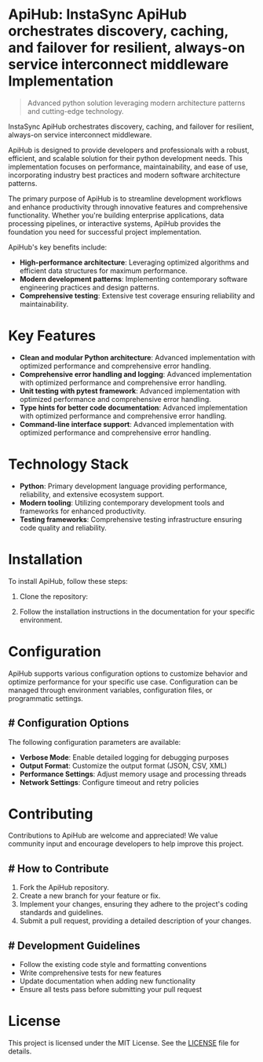 <!-- fallback_ApiHub_20250804193651_33822 -->

# ApiHub: InstaSync ApiHub orchestrates discovery, caching, and failover for resilient, always-on service interconnect middleware Implementation
> Advanced python solution leveraging modern architecture patterns and cutting-edge technology.

InstaSync ApiHub orchestrates discovery, caching, and failover for resilient, always-on service interconnect middleware.

ApiHub is designed to provide developers and professionals with a robust, efficient, and scalable solution for their python development needs. This implementation focuses on performance, maintainability, and ease of use, incorporating industry best practices and modern software architecture patterns.

The primary purpose of ApiHub is to streamline development workflows and enhance productivity through innovative features and comprehensive functionality. Whether you're building enterprise applications, data processing pipelines, or interactive systems, ApiHub provides the foundation you need for successful project implementation.

ApiHub's key benefits include:

* **High-performance architecture**: Leveraging optimized algorithms and efficient data structures for maximum performance.
* **Modern development patterns**: Implementing contemporary software engineering practices and design patterns.
* **Comprehensive testing**: Extensive test coverage ensuring reliability and maintainability.

# Key Features

* **Clean and modular Python architecture**: Advanced implementation with optimized performance and comprehensive error handling.
* **Comprehensive error handling and logging**: Advanced implementation with optimized performance and comprehensive error handling.
* **Unit testing with pytest framework**: Advanced implementation with optimized performance and comprehensive error handling.
* **Type hints for better code documentation**: Advanced implementation with optimized performance and comprehensive error handling.
* **Command-line interface support**: Advanced implementation with optimized performance and comprehensive error handling.

# Technology Stack

* **Python**: Primary development language providing performance, reliability, and extensive ecosystem support.
* **Modern tooling**: Utilizing contemporary development tools and frameworks for enhanced productivity.
* **Testing frameworks**: Comprehensive testing infrastructure ensuring code quality and reliability.

# Installation

To install ApiHub, follow these steps:

1. Clone the repository:


2. Follow the installation instructions in the documentation for your specific environment.

# Configuration

ApiHub supports various configuration options to customize behavior and optimize performance for your specific use case. Configuration can be managed through environment variables, configuration files, or programmatic settings.

## # Configuration Options

The following configuration parameters are available:

* **Verbose Mode**: Enable detailed logging for debugging purposes
* **Output Format**: Customize the output format (JSON, CSV, XML)
* **Performance Settings**: Adjust memory usage and processing threads
* **Network Settings**: Configure timeout and retry policies

# Contributing

Contributions to ApiHub are welcome and appreciated! We value community input and encourage developers to help improve this project.

## # How to Contribute

1. Fork the ApiHub repository.
2. Create a new branch for your feature or fix.
3. Implement your changes, ensuring they adhere to the project's coding standards and guidelines.
4. Submit a pull request, providing a detailed description of your changes.

## # Development Guidelines

* Follow the existing code style and formatting conventions
* Write comprehensive tests for new features
* Update documentation when adding new functionality
* Ensure all tests pass before submitting your pull request

# License

This project is licensed under the MIT License. See the [LICENSE](https://github.com/Coralnws/ApiHub/blob/main/LICENSE) file for details.
